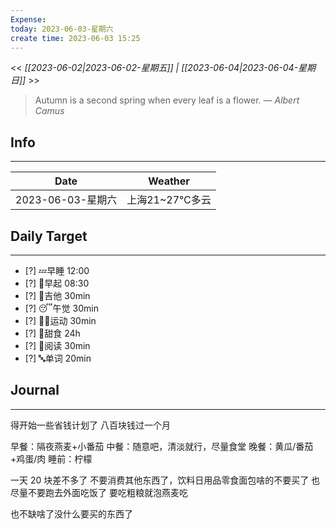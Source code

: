 ```yaml
---
Expense: 
today: 2023-06-03-星期六
create time: 2023-06-03 15:25
---
```


<< *[[2023-06-02|2023-06-02-星期五]] | [[2023-06-04|2023-06-04-星期日]]* >>


> Autumn is a second spring when every leaf is a flower.
> — <cite>Albert Camus</cite>


## Info
***
| Date        | Weather      | 
| ----------- | ------------ |
| 2023-06-03-星期六 |  上海21~27℃多云 |


## Daily Target 
***
- [?] 💤早睡   12:00
- [?] 🌅早起    08:30
- [?] 🎵吉他    30min
- [?] 😴午觉    30min
- [?] 🏃‍♀️运动    30min  
- [?] 🚫甜食    24h
- [?] 📖阅读    30min 
- [?] 🔤单词    20min    


##  Journal
***


得开始一些省钱计划了
八百块钱过一个月

早餐：隔夜燕麦+小番茄
中餐：随意吧，清淡就行，尽量食堂
晚餐：黄瓜/番茄+鸡蛋/肉
睡前：柠檬

一天 20 块差不多了
不要消费其他东西了，饮料日用品零食面包啥的不要买了
也尽量不要跑去外面吃饭了
要吃粗粮就泡燕麦吃

也不缺啥了没什么要买的东西了